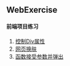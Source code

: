 ## WebExercise
#### 前端项目练习
1. [控制Div属性](https://younguei.github.io/webExercise/lesson1/01.html)
2. [网页换肤](https://younguei.github.io/webExercise/lesson1/02.html)
3. [函数接受参数并弹出](https://younguei.github.io/webExercise/lesson1/03.html)
